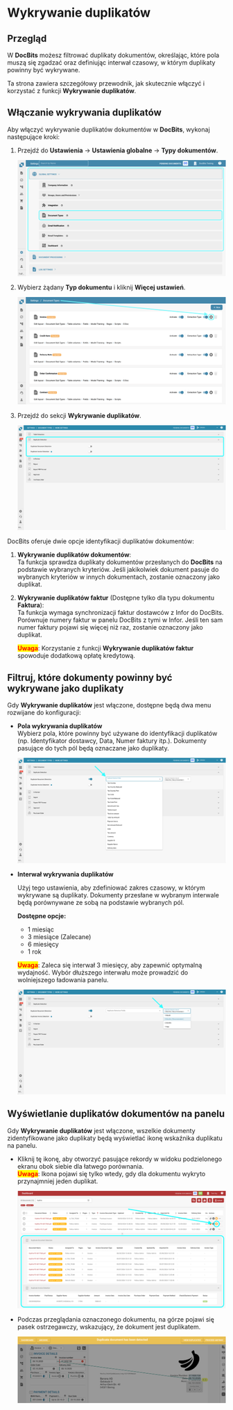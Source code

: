 # Wykrywanie duplikatów

## Przegląd

W **DocBits** możesz filtrować duplikaty dokumentów, określając, które pola muszą się zgadzać oraz definiując interwał czasowy, w którym duplikaty powinny być wykrywane.

Ta strona zawiera szczegółowy przewodnik, jak skutecznie włączyć i korzystać z funkcji **Wykrywanie duplikatów**.

## Włączanie wykrywania duplikatów

Aby włączyć wykrywanie duplikatów dokumentów w **DocBits**, wykonaj następujące kroki:

1.  Przejdź do **Ustawienia** → **Ustawienia globalne** → **Typy dokumentów**.

    ![](https://raw.githubusercontent.com/Fellow-Consulting-AG/docbits/refs/heads/main/readme/.gitbook/assets/Calculate_PO_unit_price_1.png)
2.  Wybierz żądany **Typ dokumentu** i kliknij **Więcej ustawień**.

    ![](https://raw.githubusercontent.com/Fellow-Consulting-AG/docbits/refs/heads/main/readme/.gitbook/assets/Calculate_PO_unit_price_2.png)
3.  Przejdź do sekcji **Wykrywanie duplikatów**.

    ![](https://raw.githubusercontent.com/Fellow-Consulting-AG/docbits/refs/heads/main/readme/.gitbook/assets/DuplicateDocument_3.png)

DocBits oferuje dwie opcje identyfikacji duplikatów dokumentów:

1. **Wykrywanie duplikatów dokumentów**:\
   Ta funkcja sprawdza duplikaty dokumentów przesłanych do **DocBits** na podstawie wybranych kryteriów. Jeśli jakikolwiek dokument pasuje do wybranych kryteriów w innych dokumentach, zostanie oznaczony jako duplikat.
2.  **Wykrywanie duplikatów faktur** (Dostępne tylko dla typu dokumentu **Faktura**):\
    Ta funkcja wymaga synchronizacji faktur dostawców z Infor do DocBits. Porównuje numery faktur w panelu DocBits z tymi w Infor. Jeśli ten sam numer faktury pojawi się więcej niż raz, zostanie oznaczony jako duplikat.

    <mark style="color:red;">**Uwaga**</mark>: Korzystanie z funkcji **Wykrywanie duplikatów faktur** spowoduje dodatkową opłatę kredytową.

## Filtruj, które dokumenty powinny być wykrywane jako duplikaty

Gdy **Wykrywanie duplikatów** jest włączone, dostępne będą dwa menu rozwijane do konfiguracji:

*   **Pola wykrywania duplikatów**\
    Wybierz pola, które powinny być używane do identyfikacji duplikatów (np. Identyfikator dostawcy, Data, Numer faktury itp.). Dokumenty pasujące do tych pól będą oznaczane jako duplikaty.

    ![](https://raw.githubusercontent.com/Fellow-Consulting-AG/docbits/refs/heads/main/readme/.gitbook/assets/DuplicateDocument_4.png)
*   **Interwał wykrywania duplikatów**

    Użyj tego ustawienia, aby zdefiniować zakres czasowy, w którym wykrywane są duplikaty. Dokumenty przesłane w wybranym interwale będą porównywane ze sobą na podstawie wybranych pól.

    **Dostępne opcje:**

    * 1 miesiąc
    * 3 miesiące (Zalecane)
    * 6 miesięcy
    * 1 rok

    <mark style="color:red;">**Uwaga**</mark>: Zaleca się interwał 3 miesięcy, aby zapewnić optymalną wydajność. Wybór dłuższego interwału może prowadzić do wolniejszego ładowania panelu.

    ![](https://raw.githubusercontent.com/Fellow-Consulting-AG/docbits/refs/heads/main/readme/.gitbook/assets/DuplicateDocument_6.png)

## Wyświetlanie duplikatów dokumentów na panelu

Gdy **Wykrywanie duplikatów** jest włączone, wszelkie dokumenty zidentyfikowane jako duplikaty będą wyświetlać ikonę wskaźnika duplikatu na panelu.

*   Kliknij tę ikonę, aby otworzyć pasujące rekordy w widoku podzielonego ekranu obok siebie dla łatwego porównania.\
    <mark style="color:red;">**Uwaga**</mark>: Ikona pojawi się tylko wtedy, gdy dla dokumentu wykryto przynajmniej jeden duplikat.

    ![](https://raw.githubusercontent.com/Fellow-Consulting-AG/docbits/refs/heads/main/readme/.gitbook/assets/DuplicateDocument_7.png)
*   Podczas przeglądania oznaczonego dokumentu, na górze pojawi się pasek ostrzegawczy, wskazujący, że dokument jest duplikatem.

    ![](https://raw.githubusercontent.com/Fellow-Consulting-AG/docbits/refs/heads/main/readme/.gitbook/assets/DuplicateDocument_5.png)
